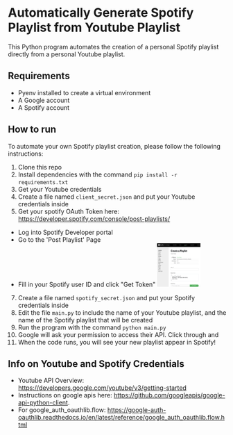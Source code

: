 # Automatically Generate Spotify Playlist from Youtube Playlist
This Python program automates the creation of a personal Spotify playlist directly from a personal Youtube playlist.   

## Requirements
- Pyenv installed to create a virtual environment
- A Google account
- A Spotify account


## How to run
To automate your own Spotify playlist creation, please follow the following instructions:

1. Clone this repo
2. Install dependencies with the command `pip install -r requirements.txt`
3. Get your Youtube credentials 
4. Create a file named `client_secret.json` and put your Youtube credentials inside
5. Get your spotify OAuth Token here: https://developer.spotify.com/console/post-playlists/  
  - Log into Spotify Developer portal
  - Go to the 'Post Playlist' Page
  - Fill in your Spotify user ID and click "Get Token"
    <img src="https://github.com/shhirl/spotify_playlists/blob/main/images/spotify_token.jpg" width="100" height="100">
7. Create a file named `spotify_secret.json` and put your Spotify credentials inside
8. Edit the file `main.py` to include the name of your Youtube playlist, and the name of the Spotify playlist that will be created
9. Run the program with the command `python main.py`
10. Google will ask your permission to access their API. Click through and 
11. When the code runs, you will see your new playlist appear in Spotify!


## Info on Youtube and Spotify Credentials
* Youtube API Overview: https://developers.google.com/youtube/v3/getting-started
* Instructions on google apis here: https://github.com/googleapis/google-api-python-client.  
* For google_auth_oauthlib.flow: https://google-auth-oauthlib.readthedocs.io/en/latest/reference/google_auth_oauthlib.flow.html


